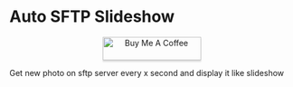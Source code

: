# Auto SFTP Slideshow
<p align="center">
  <a href="https://www.buymeacoffee.com/enovateurs" target="_blank"><img src="https://cdn.buymeacoffee.com/buttons/default-violet.png" height="41px" alt="Buy Me A Coffee" style="height: 41px !important;width: 174px !important;box-shadow: 0px 3px 2px 0px rgba(190, 190, 190, 0.5) !important;-webkit-box-shadow: 0px 3px 2px 0px rgba(190, 190, 190, 0.5) !important;" ></a>
</p>

Get new photo on sftp server every x second and display it like slideshow
